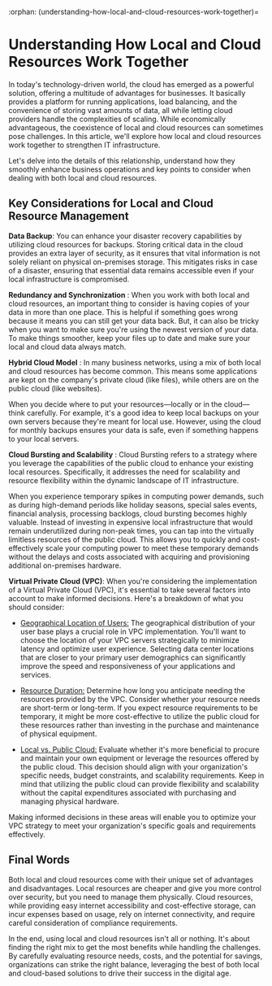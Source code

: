 :orphan:
(understanding-how-local-and-cloud-resources-work-together)=

# Understanding How Local and Cloud Resources Work Together

In today's technology-driven world, the cloud has emerged as a powerful solution, offering a multitude of advantages for businesses. It basically provides a platform for running applications, load balancing, and the convenience of storing vast amounts of data, all while letting cloud providers handle the complexities of scaling. While economically advantageous, the coexistence of local and cloud resources can sometimes pose challenges. 
In this article, we'll explore how local and cloud resources work together to strengthen IT infrastructure. 

Let's delve into the details of this relationship, understand how they smoothly enhance business operations and key points to consider when dealing with both local and cloud resources.

## Key Considerations for Local and Cloud Resource Management

**Data Backup**: You can enhance your disaster recovery capabilities by utilizing cloud resources for backups. Storing critical data in the cloud provides an extra layer of security, as it ensures that vital information is not solely reliant on physical on-premises storage. This mitigates risks in case of a disaster, ensuring that essential data remains accessible even if your local infrastructure is compromised.

**Redundancy and Synchronization** : When you work with both local and cloud resources, an important thing to consider is having copies of your data in more than one place. This is helpful if something goes wrong because it means you can still get your data back. But, it can also be tricky when you want to make sure you're using the newest version of your data. To make things smoother, keep your files up to date and make sure your local and cloud data always match.

**Hybrid Cloud Model** : In many business networks, using a mix of both local and cloud resources has become common. This means some applications are kept on the company's private cloud (like files), while others are on the public cloud (like websites).

When you decide where to put your resources—locally or in the cloud—think carefully. For example, it's a good idea to keep local backups on your own servers because they're meant for local use. However, using the cloud for monthly backups ensures your data is safe, even if something happens to your local servers.

**Cloud Bursting and Scalability** : Cloud Bursting refers to a strategy where you leverage the capabilities of the public cloud to enhance your existing local resources. Specifically, it addresses the need for scalability and resource flexibility within the dynamic landscape of IT infrastructure.

When you experience temporary spikes in computing power demands, such as during high-demand periods like holiday seasons, special sales events, financial analysis, processing backlogs, cloud bursting becomes highly valuable. Instead of investing in expensive local infrastructure that would remain underutilized during non-peak times, you can tap into the virtually limitless resources of the public cloud. This allows you to quickly and cost-effectively scale your computing power to meet these temporary demands without the delays and costs associated with acquiring and provisioning additional on-premises hardware.

**Virtual Private Cloud (VPC)**: When you're considering the implementation of a Virtual Private Cloud (VPC), it's essential to take several factors into account to make informed decisions. Here's a breakdown of what you should consider:

* <u>Geographical Location of Users:</u> The geographical distribution of your user base plays a crucial role in VPC implementation. You'll want to choose the location of your VPC servers strategically to minimize latency and optimize user experience. Selecting data center locations that are closer to your primary user demographics can significantly improve the speed and responsiveness of your applications and services.

* <u>Resource Duration:</u> Determine how long you anticipate needing the resources provided by the VPC. Consider whether your resource needs are short-term or long-term. If you expect resource requirements to be temporary, it might be more cost-effective to utilize the public cloud for these resources rather than investing in the purchase and maintenance of physical equipment.

* <u>Local vs. Public Cloud:</u> Evaluate whether it's more beneficial to procure and maintain your own equipment or leverage the resources offered by the public cloud. This decision should align with your organization's specific needs, budget constraints, and scalability requirements. Keep in mind that utilizing the public cloud can provide flexibility and scalability without the capital expenditures associated with purchasing and managing physical hardware.

Making informed decisions in these areas will enable you to optimize your VPC strategy to meet your organization's specific goals and requirements effectively.

## Final Words

Both local and cloud resources come with their unique set of advantages and disadvantages. Local resources are cheaper and give you more control over security, but you need to manage them physically. Cloud resources, while providing easy internet accessibility and cost-effective storage, can incur expenses based on usage, rely on internet connectivity, and require careful consideration of compliance requirements.

In the end, using local and cloud resources isn't all or nothing. It's about finding the right mix to get the most benefits while handling the challenges. By carefully evaluating resource needs, costs, and the potential for savings, organizations can strike the right balance, leveraging the best of both local and cloud-based solutions to drive their success in the digital age.